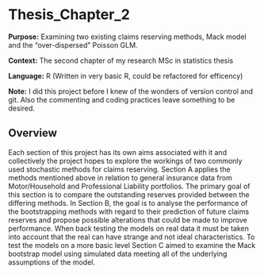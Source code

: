 # Thesis_Chapter_2
__Purpose:__ Examining two existing claims reserving methods, Mack model and the “over-dispersed” Poisson GLM.

__Context:__ The second chapter of my research MSc in statistics thesis

__Language:__ R (Written in very basic R, could be refactored for efficency)

__Note:__ I did this project before I knew of the wonders of version control and git. Also the commenting and coding practices leave something to be desired. 

## Overview
Each section of this project has its own aims associated with it and collectively the project hopes to explore the workings of two commonly used stochastic methods for claims reserving. Section A applies the methods mentioned above in relation to general insurance data from Motor/Household and Professional Liability portfolios. The primary goal of this section is to compare the outstanding reserves provided between the differing methods. In Section B, the goal is to analyse the performance of the bootstrapping methods with regard to their prediction of future claims reserves and propose possible alterations that could be made to improve performance. When back testing the models on real data it must be taken into account that the real can have strange and not ideal characteristics. To test the models on a more basic level Section C aimed to examine the Mack bootstrap model using simulated data meeting all of the underlying assumptions of the model.
